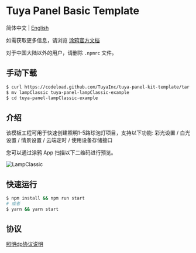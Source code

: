 # Tuya Panel Basic Template



简体中文 | [English](./README.md)



如需获取更多信息，请浏览 [涂鸦官方文档](https://docs.tuya.com)



对于中国大陆以外的用户，请删除 `.npmrc` 文件。



## 手动下载

```bash
$ curl https://codeload.github.com/TuyaInc/tuya-panel-kit-template/tar.gz/develop | tar -xz --strip=2 tuya-panel-kit-template-develop/examples/lampClassic
$ mv lampClassic tuya-panel-lampClassic-example
$ cd tuya-panel-lampClassic-example
```

## 介绍
该模板工程可用于快速创建照明1-5路球泡灯项目，支持以下功能: 彩光设置 / 白光设置 / 情景设置 / 云端定时 / 使用设备存储接口

您可以通过涂鸦 App 扫描以下二维码进行预览。

![LampClassic](https://images.tuyacn.com/rms-static/2cc2ade0-a190-11ea-9acd-135316db2bdb-1590745118654.png?tyName=lampClassic.png)

## 快速运行

```bash
$ npm install && npm run start
# 或者
$ yarn && yarn start
```


## 协议
[照明dp协议说明](https://docs.tuya.com/zh/hardware/lighting/lighting/product-function-definition?id=K9lf9jad5bga9)
